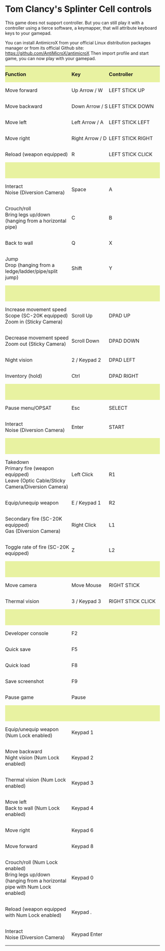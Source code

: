 # Tom Clancy's Splinter Cell controls

This game does not support controller. But you can still play it with a
controller using a tierce software, a keymapper, that will attribute
keyboard keys to your gamepad.

You can install AntimicroX from your official Linux distribution
packages manager or from its official Github site:
https://github.com/AntiMicroX/antimicroX
Then import profile and start game, you can now play with your gamepad.

<table width="616" data-cellpadding="0" data-cellspacing="0" style="background: transparent">
<tbody>
<tr class="odd" style="background: transparent">
<td width="242" height="22" data-bgcolor="#e8f2a1" style="background: #e8f2a1; border: none; padding: 0cm"><p><strong>Function</strong></p></td>
<td width="159" data-bgcolor="#e8f2a1" style="background: #e8f2a1; border: none; padding: 0cm"><p><strong>Key</strong></p></td>
<td width="216" data-bgcolor="#e8f2a1" style="background: #e8f2a1; border: none; padding: 0cm"><p><strong>Controller</strong></p></td>
</tr>
<tr class="even" style="background: transparent">
<td width="242" height="17" style="border: none; padding: 0cm"><p>Move forward</p></td>
<td width="159" style="border: none; padding: 0cm"><p>Up Arrow / W</p></td>
<td width="216" style="border: none; padding: 0cm"><p>LEFT STICK UP</p></td>
</tr>
<tr class="odd" style="background: transparent">
<td width="242" height="17" style="border: none; padding: 0cm"><p>Move backward</p></td>
<td width="159" style="border: none; padding: 0cm"><p>Down Arrow / S</p></td>
<td width="216" style="border: none; padding: 0cm"><p>LEFT STICK DOWN</p></td>
</tr>
<tr class="even" style="background: transparent">
<td width="242" height="17" style="border: none; padding: 0cm"><p>Move left</p></td>
<td width="159" style="border: none; padding: 0cm"><p>Left Arrow / A</p></td>
<td width="216" style="border: none; padding: 0cm"><p>LEFT STICK LEFT</p></td>
</tr>
<tr class="odd" style="background: transparent">
<td width="242" height="17" style="border: none; padding: 0cm"><p>Move right</p></td>
<td width="159" style="border: none; padding: 0cm"><p>Right Arrow / D</p></td>
<td width="216" style="border: none; padding: 0cm"><p>LEFT STICK RIGHT</p></td>
</tr>
<tr class="even" style="background: transparent">
<td width="242" height="17" style="border: none; padding: 0cm"><p>Reload (weapon equipped)</p></td>
<td width="159" style="border: none; padding: 0cm"><p>R</p></td>
<td width="216" style="border: none; padding: 0cm"><p>LEFT STICK CLICK</p></td>
</tr>
<tr class="odd" style="background: transparent">
<td colspan="3" width="616" height="17" data-bgcolor="#e8f2a1" style="background: #e8f2a1; border: none; padding: 0cm"><p><br />
</p></td>
</tr>
<tr class="even" style="background: transparent">
<td width="242" height="32" style="border: none; padding: 0cm"><p>Interact<br />
Noise (Diversion Camera)</p></td>
<td width="159" style="border: none; padding: 0cm"><p>Space</p></td>
<td width="216" style="border: none; padding: 0cm"><p>A</p></td>
</tr>
<tr class="odd" style="background: transparent">
<td width="242" height="47" style="border: none; padding: 0cm"><p>Crouch/roll<br />
Bring legs up/down (hanging from a horizontal pipe)</p></td>
<td width="159" style="border: none; padding: 0cm"><p>C</p></td>
<td width="216" style="border: none; padding: 0cm"><p>B</p></td>
</tr>
<tr class="even" style="background: transparent">
<td width="242" height="17" style="border: none; padding: 0cm"><p>Back to wall</p></td>
<td width="159" style="border: none; padding: 0cm"><p>Q</p></td>
<td width="216" style="border: none; padding: 0cm"><p>X</p></td>
</tr>
<tr class="odd" style="background: transparent">
<td width="242" height="49" style="border: none; padding: 0cm"><p>Jump<br />
Drop (hanging from a ledge/ladder/pipe/split jump)</p></td>
<td width="159" style="border: none; padding: 0cm"><p>Shift</p></td>
<td width="216" style="border: none; padding: 0cm"><p>Y</p></td>
</tr>
<tr class="even" style="background: transparent">
<td width="242" height="17" data-bgcolor="#e8f2a1" style="background: #e8f2a1; border: none; padding: 0cm"><p><br />
</p></td>
<td width="159" data-bgcolor="#e8f2a1" style="background: #e8f2a1; border: none; padding: 0cm"><p><br />
</p></td>
<td width="216" data-bgcolor="#e8f2a1" style="background: #e8f2a1; border: none; padding: 0cm"><p><br />
</p></td>
</tr>
<tr class="odd" style="background: transparent">
<td width="242" height="47" style="border: none; padding: 0cm"><p>Increase movement speed<br />
Scope (SC-20K equipped)<br />
Zoom in (Sticky Camera)</p></td>
<td width="159" style="border: none; padding: 0cm"><p>Scroll Up</p></td>
<td width="216" style="border: none; padding: 0cm"><p>DPAD UP</p></td>
</tr>
<tr class="even" style="background: transparent">
<td width="242" height="32" style="border: none; padding: 0cm"><p>Decrease movement speed<br />
Zoom out (Sticky Camera)</p></td>
<td width="159" style="border: none; padding: 0cm"><p>Scroll Down</p></td>
<td width="216" style="border: none; padding: 0cm"><p>DPAD DOWN</p></td>
</tr>
<tr class="odd" style="background: transparent">
<td width="242" height="17" style="border: none; padding: 0cm"><p>Night vision</p></td>
<td width="159" style="border: none; padding: 0cm"><p>2 / Keypad 2</p></td>
<td width="216" style="border: none; padding: 0cm"><p>DPAD LEFT</p></td>
</tr>
<tr class="even" style="background: transparent">
<td width="242" height="17" style="border: none; padding: 0cm"><p>Inventory (hold)</p></td>
<td width="159" style="border: none; padding: 0cm"><p>Ctrl</p></td>
<td width="216" style="border: none; padding: 0cm"><p>DPAD RIGHT</p></td>
</tr>
<tr class="odd" style="background: transparent">
<td width="242" height="17" data-bgcolor="#e8f2a1" style="background: #e8f2a1; border: none; padding: 0cm"><p><br />
</p></td>
<td width="159" data-bgcolor="#e8f2a1" style="background: #e8f2a1; border: none; padding: 0cm"><p><br />
</p></td>
<td width="216" data-bgcolor="#e8f2a1" style="background: #e8f2a1; border: none; padding: 0cm"><p><br />
</p></td>
</tr>
<tr class="even">
<td width="242" height="17" style="border: none; padding: 0cm"><p>Pause menu/OPSAT</p></td>
<td width="159" style="border: none; padding: 0cm"><p>Esc</p></td>
<td width="216" style="border: none; padding: 0cm"><p>SELECT</p></td>
</tr>
<tr class="odd">
<td width="242" height="32" style="border: none; padding: 0cm"><p>Interact<br />
Noise (Diversion Camera)</p></td>
<td width="159" style="border: none; padding: 0cm"><p>Enter</p></td>
<td width="216" style="border: none; padding: 0cm"><p>START</p></td>
</tr>
<tr class="even" style="background: transparent">
<td width="242" height="17" data-bgcolor="#e8f2a1" style="background: #e8f2a1; border: none; padding: 0cm"><p><br />
</p></td>
<td width="159" data-bgcolor="#e8f2a1" style="background: #e8f2a1; border: none; padding: 0cm"><p><br />
</p></td>
<td width="216" data-bgcolor="#e8f2a1" style="background: #e8f2a1; border: none; padding: 0cm"><p><br />
</p></td>
</tr>
<tr class="odd">
<td width="242" height="77" style="border: none; padding: 0cm"><p>Takedown<br />
Primary fire (weapon equipped)<br />
Leave (Optic Cable/Sticky Camera/Diversion Camera)</p></td>
<td width="159" style="border: none; padding: 0cm"><p>Left Click</p></td>
<td width="216" style="border: none; padding: 0cm"><p>R1</p></td>
</tr>
<tr class="even">
<td width="242" height="17" style="border: none; padding: 0cm"><p>Equip/unequip weapon</p></td>
<td width="159" style="border: none; padding: 0cm"><p>E / Keypad 1</p></td>
<td width="216" style="border: none; padding: 0cm"><p>R2</p></td>
</tr>
<tr class="odd">
<td width="242" height="47" style="border: none; padding: 0cm"><p>Secondary fire (SC-20K equipped)<br />
Gas (Diversion Camera)</p></td>
<td width="159" style="border: none; padding: 0cm"><p>Right Click</p></td>
<td width="216" style="border: none; padding: 0cm"><p>L1</p></td>
</tr>
<tr class="even">
<td width="242" height="32" style="border: none; padding: 0cm"><p>Toggle rate of fire (SC-20K equipped)</p></td>
<td width="159" style="border: none; padding: 0cm"><p>Z</p></td>
<td width="216" style="border: none; padding: 0cm"><p>L2</p></td>
</tr>
<tr class="odd" style="background: transparent">
<td width="242" height="17" data-bgcolor="#e8f2a1" style="background: #e8f2a1; border: none; padding: 0cm"><p><br />
</p></td>
<td width="159" data-bgcolor="#e8f2a1" style="background: #e8f2a1; border: none; padding: 0cm"><p><br />
</p></td>
<td width="216" data-bgcolor="#e8f2a1" style="background: #e8f2a1; border: none; padding: 0cm"><p><br />
</p></td>
</tr>
<tr class="even">
<td width="242" height="17" style="border: none; padding: 0cm"><p>Move camera</p></td>
<td width="159" style="border: none; padding: 0cm"><p>Move Mouse</p></td>
<td width="216" style="border: none; padding: 0cm"><p>RIGHT STICK</p></td>
</tr>
<tr class="odd">
<td width="242" height="17" style="border: none; padding: 0cm"><p>Thermal vision</p></td>
<td width="159" style="border: none; padding: 0cm"><p>3 / Keypad 3</p></td>
<td width="216" style="border: none; padding: 0cm"><p>RIGHT STICK CLICK</p></td>
</tr>
<tr class="even" style="background: transparent">
<td width="242" height="17" data-bgcolor="#e8f2a1" style="background: #e8f2a1; border: none; padding: 0cm"><p><br />
</p></td>
<td width="159" data-bgcolor="#e8f2a1" style="background: #e8f2a1; border: none; padding: 0cm"><p><br />
</p></td>
<td width="216" data-bgcolor="#e8f2a1" style="background: #e8f2a1; border: none; padding: 0cm"><p><br />
</p></td>
</tr>
<tr class="odd">
<td width="242" height="17" style="border: none; padding: 0cm"><p>Developer console</p></td>
<td width="159" style="border: none; padding: 0cm"><p>F2</p></td>
<td width="216" style="border: none; padding: 0cm"><p><br />
</p></td>
</tr>
<tr class="even">
<td width="242" height="17" style="border: none; padding: 0cm"><p>Quick save</p></td>
<td width="159" style="border: none; padding: 0cm"><p>F5</p></td>
<td width="216" style="border: none; padding: 0cm"><p><br />
</p></td>
</tr>
<tr class="odd">
<td width="242" height="17" style="border: none; padding: 0cm"><p>Quick load</p></td>
<td width="159" style="border: none; padding: 0cm"><p>F8</p></td>
<td width="216" style="border: none; padding: 0cm"><p><br />
</p></td>
</tr>
<tr class="even">
<td width="242" height="17" style="border: none; padding: 0cm"><p>Save screenshot</p></td>
<td width="159" style="border: none; padding: 0cm"><p>F9</p></td>
<td width="216" style="border: none; padding: 0cm"><p><br />
</p></td>
</tr>
<tr class="odd">
<td width="242" height="17" style="border: none; padding: 0cm"><p>Pause game</p></td>
<td width="159" style="border: none; padding: 0cm"><p>Pause</p></td>
<td width="216" style="border: none; padding: 0cm"><p><br />
</p></td>
</tr>
<tr class="even" style="background: transparent">
<td width="242" height="17" data-bgcolor="#e8f2a1" style="background: #e8f2a1; border: none; padding: 0cm"><p><br />
</p></td>
<td width="159" data-bgcolor="#e8f2a1" style="background: #e8f2a1; border: none; padding: 0cm"><p><br />
</p></td>
<td width="216" data-bgcolor="#e8f2a1" style="background: #e8f2a1; border: none; padding: 0cm"><p><br />
</p></td>
</tr>
<tr class="odd">
<td width="242" height="32" style="border: none; padding: 0cm"><p>Equip/unequip weapon (Num Lock enabled)</p></td>
<td width="159" style="border: none; padding: 0cm"><p>Keypad 1</p></td>
<td width="216" style="border: none; padding: 0cm"><p><br />
</p></td>
</tr>
<tr class="even">
<td width="242" height="47" style="border: none; padding: 0cm"><p>Move backward<br />
Night vision (Num Lock enabled)</p></td>
<td width="159" style="border: none; padding: 0cm"><p>Keypad 2</p></td>
<td width="216" style="border: none; padding: 0cm"><p><br />
</p></td>
</tr>
<tr class="odd">
<td width="242" height="32" style="border: none; padding: 0cm"><p>Thermal vision (Num Lock enabled)</p></td>
<td width="159" style="border: none; padding: 0cm"><p>Keypad 3</p></td>
<td width="216" style="border: none; padding: 0cm"><p><br />
</p></td>
</tr>
<tr class="even">
<td width="242" height="47" style="border: none; padding: 0cm"><p>Move left<br />
Back to wall (Num Lock enabled)</p></td>
<td width="159" style="border: none; padding: 0cm"><p>Keypad 4</p></td>
<td width="216" style="border: none; padding: 0cm"><p><br />
</p></td>
</tr>
<tr class="odd">
<td width="242" height="17" style="border: none; padding: 0cm"><p>Move right</p></td>
<td width="159" style="border: none; padding: 0cm"><p>Keypad 6</p></td>
<td width="216" style="border: none; padding: 0cm"><p><br />
</p></td>
</tr>
<tr class="even">
<td width="242" height="17" style="border: none; padding: 0cm"><p>Move forward</p></td>
<td width="159" style="border: none; padding: 0cm"><p>Keypad 8</p></td>
<td width="216" style="border: none; padding: 0cm"><p><br />
</p></td>
</tr>
<tr class="odd">
<td width="242" height="77" style="border: none; padding: 0cm"><p>Crouch/roll (Num Lock enabled)<br />
Bring legs up/down (hanging from a horizontal pipe with Num Lock enabled)</p></td>
<td width="159" style="border: none; padding: 0cm"><p>Keypad 0</p></td>
<td width="216" style="border: none; padding: 0cm"><p><br />
</p></td>
</tr>
<tr class="even">
<td width="242" height="32" style="border: none; padding: 0cm"><p>Reload (weapon equipped with Num Lock enabled)</p></td>
<td width="159" style="border: none; padding: 0cm"><p>Keypad .</p></td>
<td width="216" style="border: none; padding: 0cm"><p><br />
</p></td>
</tr>
<tr class="odd">
<td width="242" height="33" style="border: none; padding: 0cm"><p>Interact<br />
Noise (Diversion Camera)</p></td>
<td width="159" style="border: none; padding: 0cm"><p>Keypad Enter</p></td>
<td width="216" style="border: none; padding: 0cm"><p><br />
</p></td>
</tr>
</tbody>
</table>

  

  
